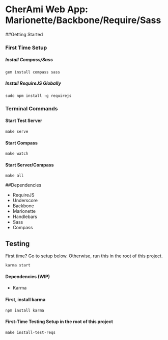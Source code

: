 CherAmi Web App: Marionette/Backbone/Require/Sass
==========================================

##Getting Started

### First Time Setup

##### Install Compass/Sass

	gem install compass sass


##### Install RequireJS Globally

	sudo npm install -g requirejs

### Terminal Commands	

#### Start Test Server

	make serve
	
#### Start Compass
	
	make watch
	
#### Start Server/Compass

	make all

##Dependencies

* RequireJS
* Underscore
* Backbone
* Marionette
* Handlebars
* Sass
* Compass


## Testing
First time? Go to setup below. Otherwise, run this in the root of this project.

	karma start

#### Dependencies (WIP)

* Karma

#### First, install karma

	npm install karma
	
#### First-Time Testing Setup in the root of this project

	make install-test-reqs





